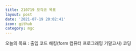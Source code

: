 ```yaml
---
title: 210719 모각코 목표
layout: post
date: '2021-07-19 20:02:41'
icon: github
category: mgc
---
```


오늘의 목표 : 출입 코드 해킹(form 컴퓨터 프로그래밍 기말고사) 코딩
